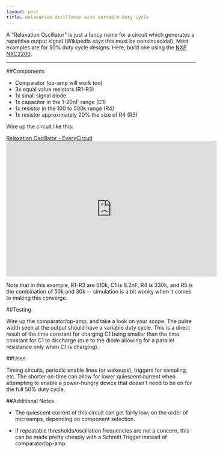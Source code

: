 ```yaml
---
layout: post
title: Relaxation Oscillator with Variable Duty Cycle
---
```


A "Relaxation Oscillator" is just a fancy name for a circuit which generates a repetitive output signal (Wikipedia says this must be nonsinusoidal).  Most examples are for 50% duty cycle designs.  Here, build one using the [NXP NXC2200](http://www.nxp.com/documents/data_sheet/NCX2200.pdf).

-----

##Components

* Comparator (op-amp will work too)
* 3x equal value resistors (R1-R3)
* 1x small signal diode
* 1x capacitor in the 1-20nF range (C1)
* 1x resistor in the 100 to 500k range (R4)
* 1x resistor approximately 20% the size of R4 (R5)

Wire up the circuit like this:

<a href="http://everycircuit.com/circuit/6290233901449216">Relaxation Oscillator - EveryCircuit</a><br> <iframe width="560" height="360" src="http://everycircuit.com/embed/6290233901449216" frameborder="0"></iframe>
 
Note that in this example, R1-R3 are 510k, C1 is 8.2nF, R4 is 330k, and R5 is the combination of 50k and 30k -- simulation is a bit wonky when it comes to making this converge.

##Testing

Wire up the comparator/op-amp, and take a look on your scope.  The pulse width seen at the output should have a variable duty cycle. This is a direct result of the time constant for charging C1 being smaller than the time constant for C1 to discharge (due to the diode allowing for a parallel resistance only when C1 is charging). 

##Uses

Timing circuits, periodic enable lines (or wakeups), triggers for sampling, etc.  The shorter on-time can allow for lower quiescent current when attempting to enable a power-hungry device that doesn't need to be on for the full 50% duty cycle.

##Additional Notes

- The quiescent current of this circuit can get fairly low; on the order of microamps, depending on component selection.

- If repeatable thresholds/oscillation frequencies are not a concern, this can be made pretty cheaply with a Schmitt Trigger instead of comparator/op-amp.
